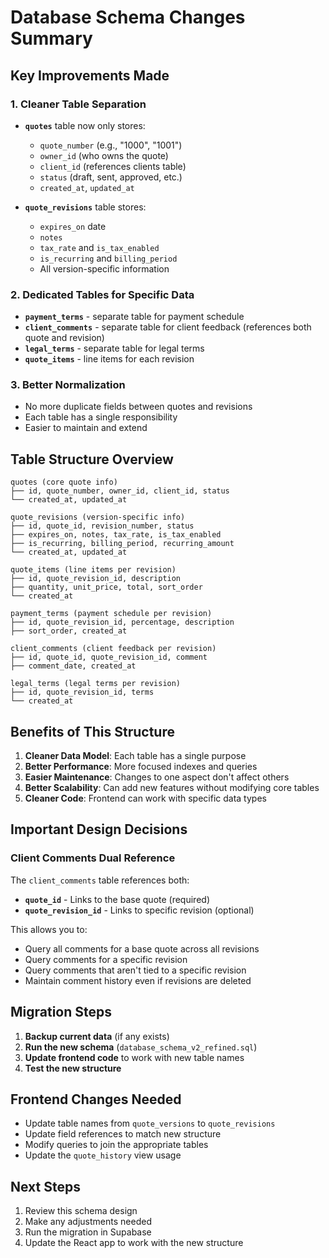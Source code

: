 # Database Schema Changes Summary

## Key Improvements Made

### 1. Cleaner Table Separation
- **`quotes`** table now only stores:
  - `quote_number` (e.g., "1000", "1001")
  - `owner_id` (who owns the quote)
  - `client_id` (references clients table)
  - `status` (draft, sent, approved, etc.)
  - `created_at`, `updated_at`

- **`quote_revisions`** table stores:
  - `expires_on` date
  - `notes`
  - `tax_rate` and `is_tax_enabled`
  - `is_recurring` and `billing_period`
  - All version-specific information

### 2. Dedicated Tables for Specific Data
- **`payment_terms`** - separate table for payment schedule
- **`client_comments`** - separate table for client feedback (references both quote and revision)
- **`legal_terms`** - separate table for legal terms
- **`quote_items`** - line items for each revision

### 3. Better Normalization
- No more duplicate fields between quotes and revisions
- Each table has a single responsibility
- Easier to maintain and extend

## Table Structure Overview

```
quotes (core quote info)
├── id, quote_number, owner_id, client_id, status
└── created_at, updated_at

quote_revisions (version-specific info)
├── id, quote_id, revision_number, status
├── expires_on, notes, tax_rate, is_tax_enabled
├── is_recurring, billing_period, recurring_amount
└── created_at, updated_at

quote_items (line items per revision)
├── id, quote_revision_id, description
├── quantity, unit_price, total, sort_order
└── created_at

payment_terms (payment schedule per revision)
├── id, quote_revision_id, percentage, description
├── sort_order, created_at

client_comments (client feedback per revision)
├── id, quote_id, quote_revision_id, comment
├── comment_date, created_at

legal_terms (legal terms per revision)
├── id, quote_revision_id, terms
└── created_at
```

## Benefits of This Structure

1. **Cleaner Data Model**: Each table has a single purpose
2. **Better Performance**: More focused indexes and queries
3. **Easier Maintenance**: Changes to one aspect don't affect others
4. **Better Scalability**: Can add new features without modifying core tables
5. **Cleaner Code**: Frontend can work with specific data types

## Important Design Decisions

### Client Comments Dual Reference
The `client_comments` table references both:
- **`quote_id`** - Links to the base quote (required)
- **`quote_revision_id`** - Links to specific revision (optional)

This allows you to:
- Query all comments for a base quote across all revisions
- Query comments for a specific revision
- Query comments that aren't tied to a specific revision
- Maintain comment history even if revisions are deleted

## Migration Steps

1. **Backup current data** (if any exists)
2. **Run the new schema** (`database_schema_v2_refined.sql`)
3. **Update frontend code** to work with new table names
4. **Test the new structure**

## Frontend Changes Needed

- Update table names from `quote_versions` to `quote_revisions`
- Update field references to match new structure
- Modify queries to join the appropriate tables
- Update the `quote_history` view usage

## Next Steps

1. Review this schema design
2. Make any adjustments needed
3. Run the migration in Supabase
4. Update the React app to work with the new structure
